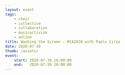 ```yaml
---
layout: event
tags:
    - choir 
    - collective
    - collaboration
    - musicactivism
    - online
title: Washing the Screen – RCA2020 with Paolo Cirio
date: 2020-07-30
thumb: /assets/
event:
    start: 2020-07-30 18:00:00
    end:   2020-07-30 20:00:00
---
```



